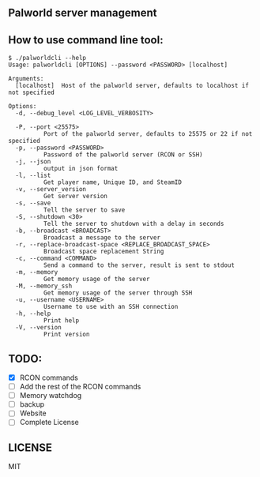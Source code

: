 Palworld server management
---

How to use command line tool:
---

```
$ ./palworldcli --help
Usage: palworldcli [OPTIONS] --password <PASSWORD> [localhost]

Arguments:
  [localhost]  Host of the palworld server, defaults to localhost if not specified

Options:
  -d, --debug_level <LOG_LEVEL_VERBOSITY>
          
  -P, --port <25575>
          Port of the palworld server, defaults to 25575 or 22 if not specified
  -p, --password <PASSWORD>
          Password of the palworld server (RCON or SSH)
  -j, --json
          output in json format
  -l, --list
          Get player name, Unique ID, and SteamID
  -v, --server_version
          Get server version
  -s, --save
          Tell the server to save
  -S, --shutdown <30>
          Tell the server to shutdown with a delay in seconds
  -b, --broadcast <BROADCAST>
          Broadcast a message to the server
  -r, --replace-broadcast-space <REPLACE_BROADCAST_SPACE>
          Broadcast space replacement String
  -c, --command <COMMAND>
          Send a command to the server, result is sent to stdout
  -m, --memory
          Get memory usage of the server
  -M, --memory_ssh
          Get memory usage of the server through SSH
  -u, --username <USERNAME>
          Username to use with an SSH connection
  -h, --help
          Print help
  -V, --version
          Print version
```

TODO:
---
- [x] RCON commands
- [ ] Add the rest of the RCON commands 
- [ ] Memory watchdog
- [ ] backup
- [ ] Website
- [ ] Complete License

LICENSE
---
MIT